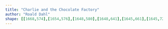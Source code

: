 ```yaml
---
title: "Charlie and the Chocolate Factory"
author: "Roald Dahl"
shape: [[1668,574],[1654,576],[1648,580],[1648,641],[1645,661],[1645,723],[1643,736],[1642,777],[1642,846],[1640,855],[1640,874],[1637,880],[1640,895],[1637,939],[1638,967],[1636,984],[1637,1000],[1634,1061],[1635,1115],[1632,1170],[1632,1265],[1630,1289],[1629,1429],[1626,1488],[1630,1494],[1639,1497],[1680,1497],[1688,1493],[1690,1486],[1689,1477],[1691,1353],[1697,1138],[1697,1041],[1700,994],[1700,915],[1702,895],[1701,866],[1704,818],[1706,707],[1708,691],[1711,587],[1708,579],[1702,576],[1686,574]]
---
```

